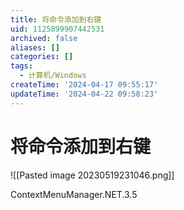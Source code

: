 ```yaml
---
title: 将命令添加到右键
uid: 1125899907442531
archived: false
aliases: []
categories: []
tags:
  - 计算机/Windows
createTime: '2024-04-17 09:55:17'
updateTime: '2024-04-22 09:58:23'
---
```


# 将命令添加到右键

![[Pasted image 20230519231046.png]]

ContextMenuManager.NET.3.5
